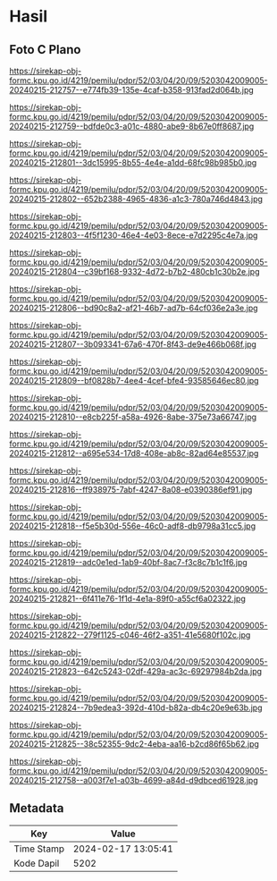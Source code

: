 # Hasil

## Foto C Plano

https://sirekap-obj-formc.kpu.go.id/4219/pemilu/pdpr/52/03/04/20/09/5203042009005-20240215-212757--e774fb39-135e-4caf-b358-913fad2d064b.jpg

https://sirekap-obj-formc.kpu.go.id/4219/pemilu/pdpr/52/03/04/20/09/5203042009005-20240215-212759--bdfde0c3-a01c-4880-abe9-8b67e0ff8687.jpg

https://sirekap-obj-formc.kpu.go.id/4219/pemilu/pdpr/52/03/04/20/09/5203042009005-20240215-212801--3dc15995-8b55-4e4e-a1dd-68fc98b985b0.jpg

https://sirekap-obj-formc.kpu.go.id/4219/pemilu/pdpr/52/03/04/20/09/5203042009005-20240215-212802--652b2388-4965-4836-a1c3-780a746d4843.jpg

https://sirekap-obj-formc.kpu.go.id/4219/pemilu/pdpr/52/03/04/20/09/5203042009005-20240215-212803--4f5f1230-46e4-4e03-8ece-e7d2295c4e7a.jpg

https://sirekap-obj-formc.kpu.go.id/4219/pemilu/pdpr/52/03/04/20/09/5203042009005-20240215-212804--c39bf168-9332-4d72-b7b2-480cb1c30b2e.jpg

https://sirekap-obj-formc.kpu.go.id/4219/pemilu/pdpr/52/03/04/20/09/5203042009005-20240215-212806--bd90c8a2-af21-46b7-ad7b-64cf036e2a3e.jpg

https://sirekap-obj-formc.kpu.go.id/4219/pemilu/pdpr/52/03/04/20/09/5203042009005-20240215-212807--3b093341-67a6-470f-8f43-de9e466b068f.jpg

https://sirekap-obj-formc.kpu.go.id/4219/pemilu/pdpr/52/03/04/20/09/5203042009005-20240215-212809--bf0828b7-4ee4-4cef-bfe4-93585646ec80.jpg

https://sirekap-obj-formc.kpu.go.id/4219/pemilu/pdpr/52/03/04/20/09/5203042009005-20240215-212810--e8cb225f-a58a-4926-8abe-375e73a66747.jpg

https://sirekap-obj-formc.kpu.go.id/4219/pemilu/pdpr/52/03/04/20/09/5203042009005-20240215-212812--a695e534-17d8-408e-ab8c-82ad64e85537.jpg

https://sirekap-obj-formc.kpu.go.id/4219/pemilu/pdpr/52/03/04/20/09/5203042009005-20240215-212816--ff938975-7abf-4247-8a08-e0390386ef91.jpg

https://sirekap-obj-formc.kpu.go.id/4219/pemilu/pdpr/52/03/04/20/09/5203042009005-20240215-212818--f5e5b30d-556e-46c0-adf8-db9798a31cc5.jpg

https://sirekap-obj-formc.kpu.go.id/4219/pemilu/pdpr/52/03/04/20/09/5203042009005-20240215-212819--adc0e1ed-1ab9-40bf-8ac7-f3c8c7b1c1f6.jpg

https://sirekap-obj-formc.kpu.go.id/4219/pemilu/pdpr/52/03/04/20/09/5203042009005-20240215-212821--6f411e76-1f1d-4e1a-89f0-a55cf6a02322.jpg

https://sirekap-obj-formc.kpu.go.id/4219/pemilu/pdpr/52/03/04/20/09/5203042009005-20240215-212822--279f1125-c046-46f2-a351-41e5680f102c.jpg

https://sirekap-obj-formc.kpu.go.id/4219/pemilu/pdpr/52/03/04/20/09/5203042009005-20240215-212823--642c5243-02df-429a-ac3c-69297984b2da.jpg

https://sirekap-obj-formc.kpu.go.id/4219/pemilu/pdpr/52/03/04/20/09/5203042009005-20240215-212824--7b9edea3-392d-410d-b82a-db4c20e9e63b.jpg

https://sirekap-obj-formc.kpu.go.id/4219/pemilu/pdpr/52/03/04/20/09/5203042009005-20240215-212825--38c52355-9dc2-4eba-aa16-b2cd86f65b62.jpg

https://sirekap-obj-formc.kpu.go.id/4219/pemilu/pdpr/52/03/04/20/09/5203042009005-20240215-212758--a003f7e1-a03b-4699-a84d-d9dbced61928.jpg


## Metadata

| Key        | Value               |
| ---------- | ------------------- |
| Time Stamp | 2024-02-17 13:05:41 |
| Kode Dapil | 5202                |



